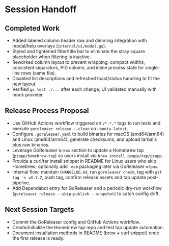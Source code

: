 # Session Handoff

## Completed Work
- Added labeled column header row and dimming integration with modal/help overlays (`internal/ui/model.go`).
- Styled and tightened filter/title bar to eliminate the stray square placeholder when filtering is inactive.
- Reworked column layout to prevent wrapping: compact widths, consistent separators, PID column, and inline process state for single-line rows (same file).
- Disabled list descriptions and refreshed toast/status handling to fit the new layout.
- Verified `go test ./...` after each change; UI validated manually with mock provider.

## Release Process Proposal
- Use GitHub Actions workflow triggered on `v*.*.*` tags to run tests and execute `goreleaser release --clean` on `ubuntu-latest`.
- Configure `.goreleaser.yaml` to build binaries for macOS (amd64/arm64) and Linux (amd64/arm64), generate checksums, and upload tarballs plus raw binaries.
- Leverage GoReleaser `brews` section to update a Homebrew tap (`pzapp/homebrew-tap`) so users install via `brew install pzapp/tap/pzapp`.
- Provide a curl/tar install snippet in README for Linux users who skip Homebrew; optionally add `.deb` packaging later via GoReleaser `nfpms`.
- Internal flow: maintain `CHANGELOG.md`, run `goreleaser check`, tag with `git tag -s vX.Y.Z`, push tag, confirm release assets and tap update post-pipeline.
- Add Dependabot entry for GoReleaser and a periodic dry-run workflow (`goreleaser release --skip-publish --snapshot`) to catch config drift.

## Next Session Targets
- Commit the GoReleaser config and GitHub Actions workflow.
- Create/initialize the Homebrew tap repo and test tap update automation.
- Document installation methods in README (brew + curl snippet) once the first release is ready.
